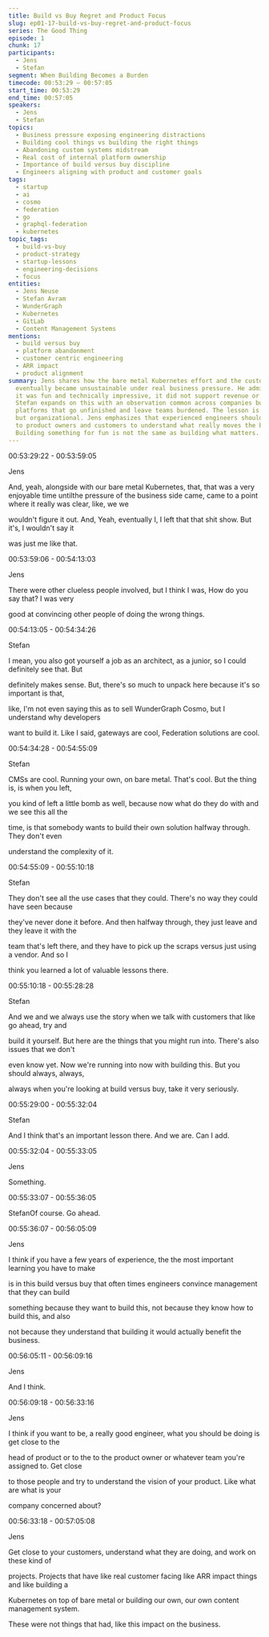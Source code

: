 ```yaml
---
title: Build vs Buy Regret and Product Focus
slug: ep01-17-build-vs-buy-regret-and-product-focus
series: The Good Thing
episode: 1
chunk: 17
participants:
  - Jens
  - Stefan
segment: When Building Becomes a Burden
timecode: 00:53:29 – 00:57:05
start_time: 00:53:29
end_time: 00:57:05
speakers:
  - Jens
  - Stefan
topics:
  - Business pressure exposing engineering distractions
  - Building cool things vs building the right things
  - Abandoning custom systems midstream
  - Real cost of internal platform ownership
  - Importance of build versus buy discipline
  - Engineers aligning with product and customer goals
tags:
  - startup
  - ai
  - cosmo
  - federation
  - go
  - graphql-federation
  - kubernetes
topic_tags:
  - build-vs-buy
  - product-strategy
  - startup-lessons
  - engineering-decisions
  - focus
entities:
  - Jens Neuse
  - Stefan Avram
  - WunderGraph
  - Kubernetes
  - GitLab
  - Content Management Systems
mentions:
  - build versus buy
  - platform abandonment
  - customer centric engineering
  - ARR impact
  - product alignment
summary: Jens shares how the bare metal Kubernetes effort and the custom CMS project
  eventually became unsustainable under real business pressure. He admits that while
  it was fun and technically impressive, it did not support revenue or user growth.
  Stefan expands on this with an observation common across companies building internal
  platforms that go unfinished and leave teams burdened. The lesson is not just technical
  but organizational. Jens emphasizes that experienced engineers should get close
  to product owners and customers to understand what really moves the business forward.
  Building something for fun is not the same as building what matters.
---
```



00:53:29:22 - 00:53:59:05

Jens

And, yeah, alongside with our bare metal Kubernetes, that, that was a very enjoyable time untilthe pressure of the business side came, came to a point where it really was clear, like, we we

wouldn't figure it out. And, Yeah, eventually I, I left that that shit show. But it's, I wouldn't say it

was just me like that.

00:53:59:06 - 00:54:13:03

Jens

There were other clueless people involved, but I think I was, How do you say that? I was very

good at convincing other people of doing the wrong things.

00:54:13:05 - 00:54:34:26

Stefan

I mean, you also got yourself a job as an architect, as a junior, so I could definitely see that. But

definitely makes sense. But, there's so much to unpack here because it's so important is that,

like, I'm not even saying this as to sell WunderGraph Cosmo, but I understand why developers

want to build it. Like I said, gateways are cool, Federation solutions are cool.

00:54:34:28 - 00:54:55:09

Stefan

CMSs are cool. Running your own, on bare metal. That's cool. But the thing is, is when you left,

you kind of left a little bomb as well, because now what do they do with and we see this all the

time, is that somebody wants to build their own solution halfway through. They don't even

understand the complexity of it.

00:54:55:09 - 00:55:10:18

Stefan

They don't see all the use cases that they could. There's no way they could have seen because

they've never done it before. And then halfway through, they just leave and they leave it with the

team that's left there, and they have to pick up the scraps versus just using a vendor. And so I

think you learned a lot of valuable lessons there.

00:55:10:18 - 00:55:28:28

Stefan

And we and we always use the story when we talk with customers that like go ahead, try and

build it yourself. But here are the things that you might run into. There's also issues that we don't

even know yet. Now we're running into now with building this. But you should always, always,

always when you're looking at build versus buy, take it very seriously.

00:55:29:00 - 00:55:32:04

Stefan

And I think that's an important lesson there. And we are. Can I add.

00:55:32:04 - 00:55:33:05

Jens

Something.

00:55:33:07 - 00:55:36:05

StefanOf course. Go ahead.

00:55:36:07 - 00:56:05:09

Jens

I think if you have a few years of experience, the the most important learning you have to make

is in this build versus buy that often times engineers convince management that they can build

something because they want to build this, not because they know how to build this, and also

not because they understand that building it would actually benefit the business.

00:56:05:11 - 00:56:09:16

Jens

And I think.

00:56:09:18 - 00:56:33:16

Jens

I think if you want to be, a really good engineer, what you should be doing is get close to the

head of product or to the to the product owner or whatever team you're assigned to. Get close

to those people and try to understand the vision of your product. Like what are what is your

company concerned about?

00:56:33:18 - 00:57:05:08

Jens

Get close to your customers, understand what they are doing, and work on these kind of

projects. Projects that have like real customer facing like ARR impact things and like building a

Kubernetes on top of bare metal or building our own, our own content management system.

These were not things that had, like this impact on the business.

